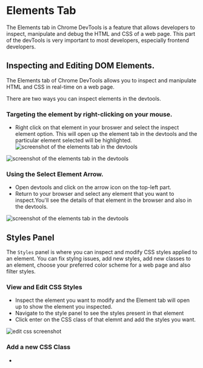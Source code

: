 # Elements Tab

The Elements tab in Chrome DevTools is a feature that allows developers to inspect, manipulate and debug the HTML and CSS of a web page. This part of the devTools is very important to most developers, especially frontend developers.


## Inspecting and Editing DOM Elements.

The Elements tab of Chrome DevTools allows you to inspect and manipulate HTML and CSS in real-time on a web page.

There are two ways you can inspect elements in the devtools.

### Targeting the element by right-clicking on your mouse.

- Right click on that element in your broswer and select the inspect element option. This will open up the element tab in the devtools and the particular element selected will be highlighted.
![screenshot of the elements tab in the devtools](https://res.cloudinary.com/dharme/image/upload/v1681406558/screenshot-rocks_5_lp858j.png)

![screenshot of the elements tab in the devtools](https://res.cloudinary.com/dharme/image/upload/v1681406555/screenshot-rocks_4_dx91qq.png)

### Using the Select Element Arrow.

- Open devtools and click on the arrow icon on the top-left part.
- Return to your browser and select any element that you want to inspect.You'll see the details of that element in the browser and also in the devtools.

![screenshot of the elements tab in the devtools](https://res.cloudinary.com/dharme/image/upload/v1681406555/screenshot-rocks_6_btqvcx.png)

## Styles Panel

The `Styles` panel is where you can inspect and modify CSS styles applied to an element. You can fix stylng issues, add new styles, add new classes to an element, choose your preferred color scheme for a web page and also filter styles.

### View and Edit CSS Styles

- Inspect the element you want to modify and the Element tab will open up to show the element you inspected.
- Navigate to the style panel to see the styles present in that element
- Click enter on the CSS class of that elemnt and add the styles you want.

![edit css screenshot](https://res.cloudinary.com/dharme/image/upload/v1684152122/screenshot-rocks_8_tuorve.png)

### Add a new CSS Class

- 


  
